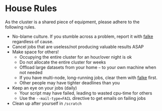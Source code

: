 # House Rules
As the cluster is a shared piece of equipment, please adhere to the following rules.

 - No-blame culture. If you stumble across a problem, report it with [falke](mailto:falkeboc@cs.aau.dk) regardless of cause.
 - Cancel jobs that are useless/not producing valuable results ASAP
 - Make space for others!
    - Occupying the entire cluster for an hour/over night is ok
    - Do not allocate the entire cluster for weeks
    - Offload large datasets from your home `~` to your own machine when not needed 
    - If you have multi-node, long-running jobs, clear them with [falke](mailto:falkeboc@cs.aau.dk) first.
    - Other people may have tighter deadlines than you
 - Keep an eye on your jobs (daily)
    - Your script may have failed, leading to wasted cpu-time for others
    - Use the `--mail-type=FAIL` directive to get emails on failing jobs
 - Clean up after yourself in `/scratch`
